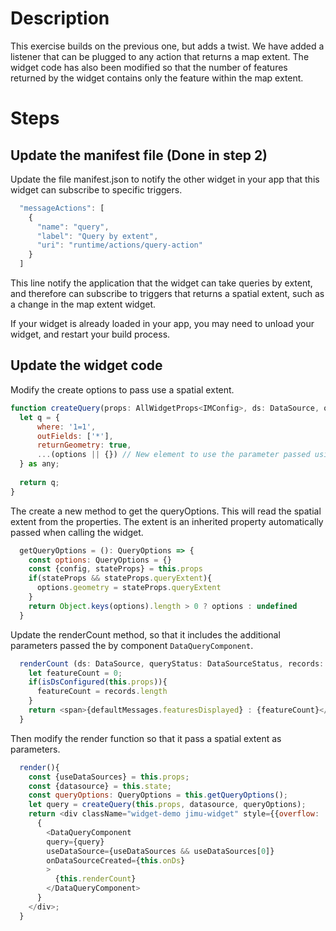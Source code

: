 # Description

This exercise builds on the previous one, but adds a twist. We have added a listener that can be plugged to any action that returns a map extent. The widget code has also been modified so that the number of features returned by the widget contains only the feature within the map extent.

# Steps

## Update the manifest file (Done in step 2)

Update the file manifest.json to notify the other widget in your app that this widget can subscribe to specific triggers.

```javascript
  "messageActions": [
    {
      "name": "query",
      "label": "Query by extent",
      "uri": "runtime/actions/query-action"
    }
  ]
  ```

  This line notify the application that the widget can take queries by extent, and therefore can subscribe to triggers that returns a spatial extent, such as a change in the map extent widget.

  If your widget is already loaded in your app, you may need to unload your widget, and restart your build process.


  ## Update the widget code

  Modify the create options to pass use a spatial extent.

  ```javascript
  function createQuery(props: AllWidgetProps<IMConfig>, ds: DataSource, options?: QueryOptions): any{  
    let q = {
        where: '1=1',
        outFields: ['*'],
        returnGeometry: true,
        ...(options || {}) // New element to use the parameter passed using the parameter options.
    } as any;
    
    return q;
  }
  ```

The create a new method to get the queryOptions. This will read the spatial extent from the properties. The extent is an inherited property automatically passed when calling the widget.

```javascript
  getQueryOptions = (): QueryOptions => {
    const options: QueryOptions = {}
    const {config, stateProps} = this.props
    if(stateProps && stateProps.queryExtent){
      options.geometry = stateProps.queryExtent
    }
    return Object.keys(options).length > 0 ? options : undefined
  }
```


Update the renderCount method, so that it includes the additional parameters passed the by component `DataQueryComponent`.

```javascript
  renderCount (ds: DataSource, queryStatus: DataSourceStatus, records: DataRecord[]) {
    let featureCount = 0;
    if(isDsConfigured(this.props)){
      featureCount = records.length
    }
    return <span>{defaultMessages.featuresDisplayed} : {featureCount}</span>
  }
```


Then modify the render function so that it pass a spatial extent as parameters.

```javascript
  render(){
    const {useDataSources} = this.props;
    const {datasource} = this.state;
    const queryOptions: QueryOptions = this.getQueryOptions();
    let query = createQuery(this.props, datasource, queryOptions);
    return <div className="widget-demo jimu-widget" style={{overflow: 'auto'}}>
      {        
        <DataQueryComponent 
        query={query} 
        useDataSource={useDataSources && useDataSources[0]}
        onDataSourceCreated={this.onDs}
        >
          {this.renderCount}
        </DataQueryComponent>
      }
    </div>;
  }
```